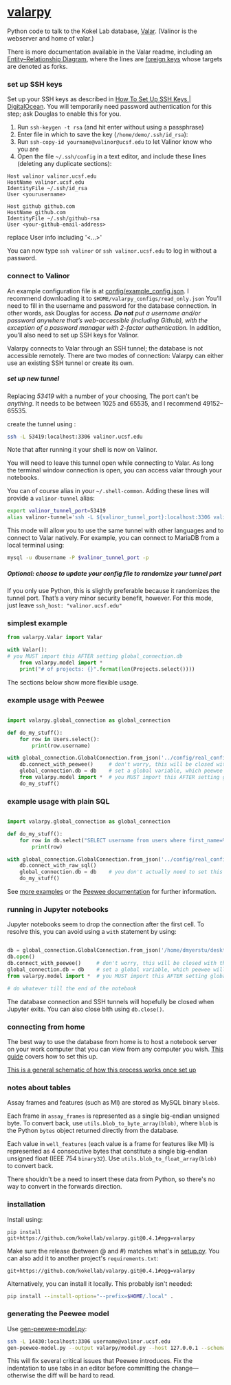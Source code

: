 # [valarpy](https://github.com/kokellab/valarpy)
Python code to talk to the Kokel Lab database, [Valar](https://github.com/kokellab/valar). (Valinor is the webserver and home of valar.) 

There is more documentation available in the Valar readme, including an [Entity–Relationship Diagram](https://github.com/kokellab/valar/blob/alttables/docs/erd/valar\_schema.png), where the lines are [foreign keys](https://en.wikipedia.org/wiki/Foreign_key) whose targets are denoted as forks.

### set up SSH keys

Set up your SSH keys as described in [How To Set Up SSH Keys | DigitalOcean](https://www.digitalocean.com/community/tutorials/how-to-set-up-ssh-keys--2). You will temporarily need password authentication for this step; ask Douglas to enable this for you.

1. Run `ssh-keygen -t rsa` (and hit enter without using a passphrase)
2. Enter file in which to save the key (`/home/demo/.ssh/id_rsa`):
3. Run `ssh-copy-id yourname@valinor@ucsf.edu` to let Valinor know who you are
4. Open the file `~/.ssh/config` in a text editor, and include these lines (deleting any duplicate sections):
```
Host valinor valinor.ucsf.edu
HostName valinor.ucsf.edu
IdentityFile ~/.ssh/id_rsa
User <yourusername>

Host github github.com
HostName github.com
IdentityFile ~/.ssh/github-rsa
User <your-github-email-address>
```
replace User info including '<...>'

You can now type `ssh valinor` or `ssh valinor.ucsf.edu` to log in without a password.

### connect to Valinor

An example configuration file is at [config/example_config.json](config/example_config.json). 
I recommend downloading it to `$HOME/valarpy_configs/read_only.json`
You’ll need to fill in the username and password for the database connection. In other words, ask Douglas for access. _**Do not** put a username and/or password anywhere that’s web-accessible (including Github), with the exception of a password manager with 2-factor authentication._
In addition, you’ll also need to set up SSH keys for Valinor.

Valarpy connects to Valar through an SSH tunnel; the database is not accessible remotely.
There are two modes of connection: Valarpy can either use an existing SSH tunnel or create its own.

##### set up new tunnel

Replacing _53419_ with a number of your choosing, 
The port can't be _anything_. It needs to be between 1025 and 65535, and I recommend 49152–65535.

create the tunnel using :
```bash
ssh -L 53419:localhost:3306 valinor.ucsf.edu
```

Note that after running it your shell is now on Valinor. 

You will need to leave this tunnel open while connecting to Valar. As long the terminal window connection is open, you can access valar through your notebooks.

You can of course alias in your `~/.shell-common`. Adding these lines will provide a `valinor-tunnel` alias:
```bash
export valinor_tunnel_port=53419
alias valinor-tunnel='ssh -L ${valinor_tunnel_port}:localhost:3306 valinor.ucsf.edu'
```

This mode will allow you to use the same tunnel with other languages and to connect to Valar natively.
For example, you can connect to MariaDB from a local terminal using:
```bash
mysql -u dbusername -P $valinor_tunnel_port -p
```

##### Optional: choose to update your config file to randomize your tunnel port

If you only use Python, this is slightly preferable because it randomizes the tunnel port. That’s a very minor security benefit, however.
For this mode, just leave `ssh_host: "valinor.ucsf.edu"`


### simplest example

```python
from valarpy.Valar import Valar

with Valar():
# you MUST import this AFTER setting global_connection.db
	from valarpy.model import *
	print("# of projects: {}".format(len(Projects.select())))
```

The sections below show more flexible usage.

### example usage with Peewee

```python

import valarpy.global_connection as global_connection

def do_my_stuff():
	for row in Users.select():
		print(row.username)

with global_connection.GlobalConnection.from_json('../config/real_config.json') as db:
	db.connect_with_peewee()     # don't worry, this will be closed with the GlobalConnection
	global_connection.db = db    # set a global variable, which peewee will access
	from valarpy.model import *  # you MUST import this AFTER setting global_connection.db
	do_my_stuff()
```

### example usage with plain SQL

```python

import valarpy.global_connection as global_connection

def do_my_stuff():
	for row in db.select("SELECT username from users where first_name=%s", 'cole'):
		print(row)

with global_connection.GlobalConnection.from_json('../config/real_config.json') as db:
	db.connect_with_raw_sql()
	global_connection.db = db    # you don't actually need to set this here
	do_my_stuff()
```

See [more examples](https://github.com/kokellab/kokel-scripts) or the [Peewee documentation](http://docs.peewee-orm.com/en/latest/) for further information.

### running in Jupyter notebooks

Jupyter notebooks seem to drop the connection after the first cell. To resolve this, you can avoid using a `with` statement by using:

```python

db = global_connection.GlobalConnection.from_json('/home/dmyerstu/desktop/valar.json')
db.open()
db.connect_with_peewee()     # don't worry, this will be closed with the GlobalConnection
global_connection.db = db    # set a global variable, which peewee will access
from valarpy.model import *  # you MUST import this AFTER setting global_connection.db

# do whatever till the end of the notebook
```

The database connection and SSH tunnels will hopefully be closed when Jupyter exits. You can also close bith using `db.close()`.

### connecting from home

The best way to use the database from home is to host a notebook server on your work computer that you can view from any computer you wish. 
[This guide](http://jupyter-notebook.readthedocs.io/en/stable/public_server.html) covers how to set this up.

[This is a general schematic of how this process works once set up](https://github.com/kokellab/valar/blob/master/docs/jupyter-nb_server_overview.png)


### notes about tables

Assay frames and features (such as MI) are stored as MySQL binary `blob`s.

Each frame in `assay_frames` is represented as a single big-endian unsigned byte. To convert back, use `utils.blob_to_byte_array(blob)`, where `blob` is the Python `bytes` object returned directly from the database.

Each value in `well_features` (each value is a frame for features like MI) is represented as 4 consecutive bytes that constitute a single big-endian unsigned float (IEEE 754 `binary32`). Use `utils.blob_to_float_array(blob)` to convert back.

There shouldn't be a need to insert these data from Python, so there's no way to convert in the forwards direction.

### installation

Install using:

```
pip install git+https://github.com/kokellab/valarpy.git@0.4.1#egg=valarpy
```

Make sure the release (between @ and #) matches what's in [setup.py](setup.py).
You can also add it to another project's `requirements.txt`:

```
git+https://github.com/kokellab/valarpy.git@0.4.1#egg=valarpy
```

Alternatively, you can install it locally. This probably isn't needed:

```bash
pip install --install-option="--prefix=$HOME/.local" .
```


### generating the Peewee model

Use [gen-peewee-model.py](https://github.com/kokellab/kl-tools/blob/master/python/kltools/gen-peewee-model.py):

```bash
ssh -L 14430:localhost:3306 username@valinor.ucsf.edu
gen-peewee-model.py --output valarpy/model.py --host 127.0.0.1 --schema ../valar/schema.sql --username username --db valar --port 14430 --header-file config/header-lines.txt
```

This will fix several critical issues that Peewee introduces.
Fix the indentation to use tabs in an editor before committing the change—otherwise the diff will be hard to read.
